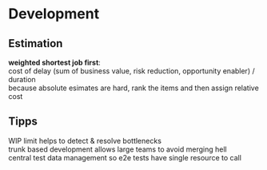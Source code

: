 # Development

## Estimation

**weighted shortest job first**:  
cost of delay (sum of business value, risk reduction, opportunity enabler) / duration  
because absolute esimates are hard, rank the items and then assign relative cost

## Tipps

WIP limit helps to detect & resolve bottlenecks    
trunk based development allows large teams to avoid merging hell  
central test data management so e2e tests have single resource to call

